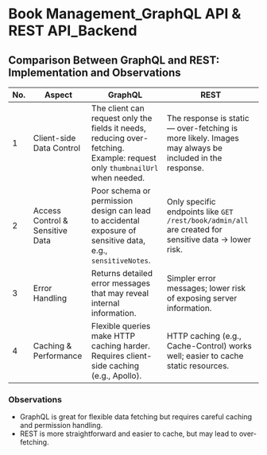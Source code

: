 ﻿# Book Management_GraphQL API & REST API_Backend

## Comparison Between GraphQL and REST: Implementation and Observations

| No. | Aspect | GraphQL | REST |
|-----|--------|---------|------|
| 1 | Client-side Data Control | The client can request only the fields it needs, reducing over-fetching. Example: request only `thumbnailUrl` when needed. | The response is static — over-fetching is more likely. Images may always be included in the response. |
| 2 | Access Control & Sensitive Data | Poor schema or permission design can lead to accidental exposure of sensitive data, e.g., `sensitiveNotes`. | Only specific endpoints like `GET /rest/book/admin/all` are created for sensitive data → lower risk. |
| 3 | Error Handling | Returns detailed error messages that may reveal internal information. | Simpler error messages; lower risk of exposing server information. |
| 4 | Caching & Performance | Flexible queries make HTTP caching harder. Requires client-side caching (e.g., Apollo). | HTTP caching (e.g., Cache-Control) works well; easier to cache static resources. |

### Observations
- GraphQL is great for flexible data fetching but requires careful caching and permission handling.  
- REST is more straightforward and easier to cache, but may lead to over-fetching.  


